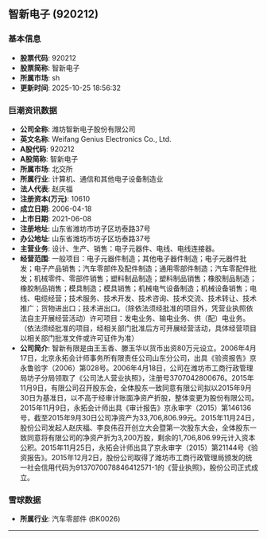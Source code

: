 ## 智新电子 (920212)

### 基本信息

- **股票代码**: 920212
- **股票简称**: 智新电子
- **所属市场**: sh
- **更新时间**: 2025-10-25 18:56:32

### 巨潮资讯数据

- **公司全称**: 潍坊智新电子股份有限公司
- **英文名称**: Weifang Genius Electronics Co., Ltd.
- **A股代码**: 920212
- **A股简称**: 智新电子
- **所属市场**: 北交所
- **所属行业**: 计算机、通信和其他电子设备制造业
- **法人代表**: 赵庆福
- **注册资本(万元)**: 10610
- **成立日期**: 2006-04-18
- **上市日期**: 2021-06-08
- **注册地址**: 山东省潍坊市坊子区坊泰路37号
- **办公地址**: 山东省潍坊市坊子区坊泰路37号
- **主营业务**: 设计、生产、销售：电子元器件、电线、电线连接器。
- **经营范围**: 一般项目：电子元器件制造；其他电子器件制造；电子元器件批发；电子产品销售；汽车零部件及配件制造；通用零部件制造；汽车零配件批发；机械零件、零部件销售；塑料制品制造；塑料制品销售；橡胶制品制造；橡胶制品销售；模具制造；模具销售；机械电气设备制造；机械设备销售；电线、电缆经营；技术服务、技术开发、技术咨询、技术交流、技术转让、技术推广；货物进出口；技术进出口。（除依法须经批准的项目外，凭营业执照依法自主开展经营活动）许可项目：发电业务、输电业务、供（配）电业务。（依法须经批准的项目，经相关部门批准后方可开展经营活动，具体经营项目以相关部门批准文件或许可证件为准）
- **公司简介**: 智新有限是由王玉香、滕玉华以货币出资80万元设立。2006年4月17日，北京永拓会计师事务所有限责任公司山东分公司，出具《验资报告》京永鲁验字（2006）第028号。2006年4月18日，公司在潍坊市工商行政管理局坊子分局领取了《公司法人营业执照》，注册号3707042800676。2015年11月9日，有限公司召开股东会，全体股东一致同意有限公司拟以2015年9月30日为基准日，以不高于经审计账面净资产折股，整体变更为股份有限公司。2015年11月9日，永拓会计师出具《审计报告》京永审字（2015）第146136号，截至2015年9月30日公司净资产为33,706,806.99元。2015年11月24日，股份公司发起人赵庆福、李良伟召开创立大会暨第一次股东大会，全体股东一致同意将有限公司的净资产折为3,200万股，剩余的1,706,806.99元计入资本公积。2015年11月25日，永拓会计师出具了京永审字（2015）第21144号《验资报告》。2015年12月2日，股份公司取得了潍坊市工商行政管理局颁发的统一社会信用代码为9137070078846412571-1的《营业执照》，股份公司正式成立。

### 雪球数据

- **所属行业**: 汽车零部件 (BK0026)

---